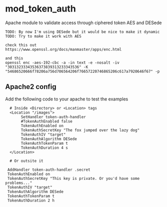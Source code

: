 # mod_token_auth

Apache module to validate access through ciphered  token AES and DESede

```
TODO: By now I'm using DESede but it would be nice to make it dynamic
TODO: Try to make it work with AES

check this out
https://www.openssl.org/docs/manmaster/apps/enc.html

and this
openssl enc -aes-192-cbc -a -in text -e -nosalt -iv "30313233343536373839313233343536" -K "54686520666f78206a756d706564206f76657220746865206c617a7920646f67" -p
```

## Apache2 config

Add the following code to your apache to test the examples

```
  # Inside <Directory> or <Location> tags
  <Location "/images">
       SetHandler token-auth-handler
       #TokenAuthEnabled false
       TokenAuthEnabled on
       TokenAuthSecretKey "The fox jumped over the lazy dog"
       TokenAuthIV "target"
       TokenAuthAlgorithm DESede
       TokenAuthTokenParam t
       TokenAuthDuration 4 s
  </Location>

  # Or outsite it
  
 AddHandler token-auth-handler .secret
 TokenAuthEnabled on
 TokenAuthSecretKey "This key is private. Or you'd have some problems..."
 TokenAuthIV "target"
 TokenAuthAlgorithm DESede
 TokenAuthTokenParam t
 TokenAuthDuration 2 h

```

